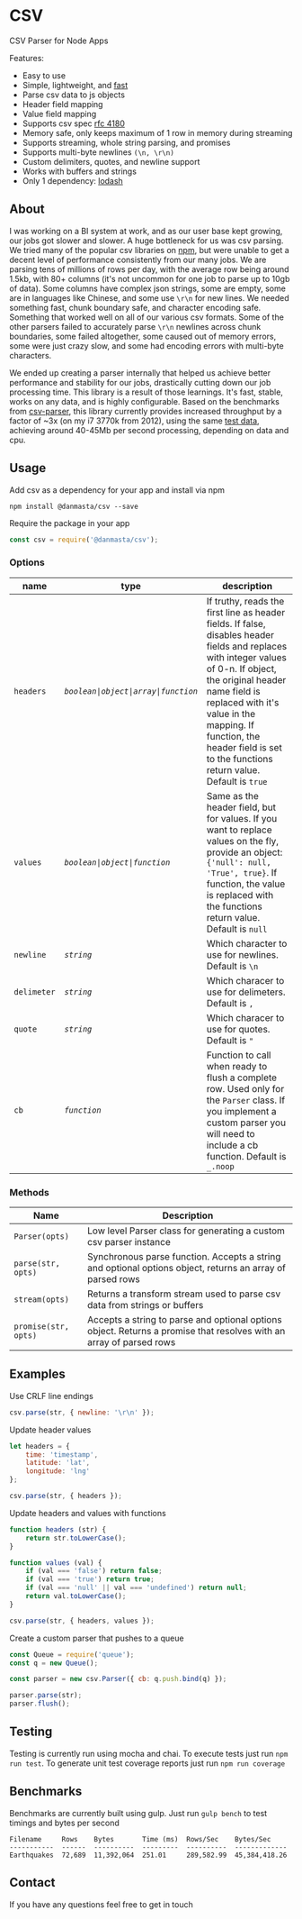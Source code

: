 # CSV
CSV Parser for Node Apps

Features:
* Easy to use
* Simple, lightweight, and [fast](#benchmarks)
* Parse csv data to js objects
* Header field mapping
* Value field mapping
* Supports csv spec [rfc 4180](https://tools.ietf.org/html/rfc4180)
* Memory safe, only keeps maximum of 1 row in memory during streaming
* Supports streaming, whole string parsing, and promises
* Supports multi-byte newlines `(\n, \r\n)`
* Custom delimiters, quotes, and newline support
* Works with buffers and strings
* Only 1 dependency: [lodash](https://github.com/lodash/lodash)

## About
I was working on a BI system at work, and as our user base kept growing, our jobs got slower and slower. A huge bottleneck for us was csv parsing. We tried many of the popular csv libraries on [npm](https://www.npmjs.com/search?q=csv), but were unable to get a decent level of performance consistently from our many jobs. We are parsing tens of millions of rows per day, with the average row being around 1.5kb, with 80+ columns (it's not uncommon for one job to parse up to 10gb of data). Some columns have complex json strings, some are empty, some are in languages like Chinese, and some use `\r\n` for new lines. We needed something fast, chunk boundary safe, and character encoding safe. Something that worked well on all of our various csv formats. Some of the other parsers failed to accurately parse `\r\n` newlines across chunk boundaries, some failed altogether, some caused out of memory errors, some were just crazy slow, and some had encoding errors with multi-byte characters.

We ended up creating a parser internally that helped us achieve better performance and stability for our jobs, drastically cutting down our job processing time. This library is a result of those learnings. It's fast, stable, works on any data, and is highly configurable. Based on the benchmarks from [csv-parser](https://github.com/mafintosh/csv-parser), this library currently provides increased throughput by a factor of ~3x (on my i7 3770k from 2012), using the same [test data](https://github.com/mafintosh/csv-parser/blob/master/test/data/process_all_rows.csv), achieving around 40-45Mb per second processing, depending on data and cpu.

## Usage
Add csv as a dependency for your app and install via npm
```
npm install @danmasta/csv --save
```
Require the package in your app
```javascript
const csv = require('@danmasta/csv');
```

### Options
name | type | description
-----|----- | -----------
`headers` | *`boolean\|object\|array\|function`* | If truthy, reads the first line as header fields. If false, disables header fields and replaces with integer values of 0-n. If object, the original header name field is replaced with it's value in the mapping. If function, the header field is set to the functions return value. Default is `true`
`values` | *`boolean\|object\|function`* | Same as the header field, but for values. If you want to replace values on the fly, provide an object: `{'null': null, 'True', true}`. If function, the value is replaced with the functions return value. Default is `null`
`newline` | *`string`* | Which character to use for newlines. Default is `\n`
`delimeter` | *`string`* | Which characer to use for delimeters. Default is `,`
`quote` | *`string`* | Which characer to use for quotes. Default is `"`
`cb` | *`function`* | Function to call when ready to flush a complete row. Used only for the `Parser` class. If you implement a custom parser you will need to include a cb function. Default is `_.noop`

### Methods
Name | Description
-----|------------
`Parser(opts)` | Low level Parser class for generating a custom csv parser instance
`parse(str, opts)` | Synchronous parse function. Accepts a string and optional options object, returns an array of parsed rows
`stream(opts)` | Returns a transform stream used to parse csv data from strings or buffers
`promise(str, opts)` | Accepts a string to parse and optional options object. Returns a promise that resolves with an array of parsed rows

## Examples
Use CRLF line endings
```javascript
csv.parse(str, { newline: '\r\n' });
```
Update header values
```javascript
let headers = {
    time: 'timestamp',
    latitude: 'lat',
    longitude: 'lng'
};

csv.parse(str, { headers });
```
Update headers and values with functions
```javascript
function headers (str) {
    return str.toLowerCase();
}

function values (val) {
    if (val === 'false') return false;
    if (val === 'true') return true;
    if (val === 'null' || val === 'undefined') return null;
    return val.toLowerCase();
}

csv.parse(str, { headers, values });
```
Create a custom parser that pushes to a queue
```javascript
const Queue = require('queue');
const q = new Queue();

const parser = new csv.Parser({ cb: q.push.bind(q) });

parser.parse(str);
parser.flush();
```

## Testing
Testing is currently run using mocha and chai. To execute tests just run `npm run test`. To generate unit test coverage reports just run `npm run coverage`

## Benchmarks
Benchmarks are currently built using gulp. Just run `gulp bench` to test timings and bytes per second
```
Filename     Rows    Bytes       Time (ms)  Rows/Sec    Bytes/Sec
-----------  ------  ----------  ---------  ----------  -------------
Earthquakes  72,689  11,392,064  251.01     289,582.99  45,384,418.26
```

## Contact
If you have any questions feel free to get in touch
